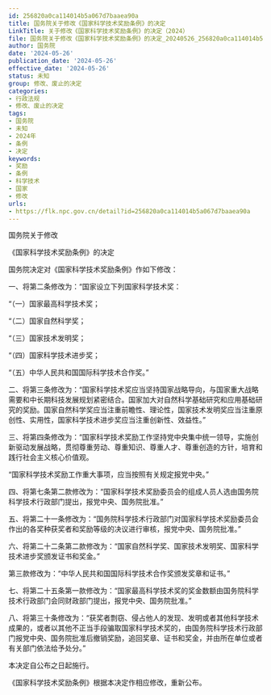 ```yaml
---
id: 256820a0ca114014b5a067d7baaea90a
title: 国务院关于修改《国家科学技术奖励条例》的决定
LinkTitle: 关于修改《国家科学技术奖励条例》的决定（2024）
file: 国务院关于修改《国家科学技术奖励条例》的决定_20240526_256820a0ca114014b5a067d7baaea90a.docx
author: 国务院
date: '2024-05-26'
publication_date: '2024-05-26'
effective_date: '2024-05-26'
status: 未知
group: 修改、废止的决定
categories:
- 行政法规
- 修改、废止的决定
tags:
- 国务院
- 未知
- 2024年
- 条例
- 决定
keywords:
- 奖励
- 条例
- 科学技术
- 国家
- 修改
urls:
- https://flk.npc.gov.cn/detail?id=256820a0ca114014b5a067d7baaea90a
---
```


国务院关于修改

《国家科学技术奖励条例》的决定

国务院决定对《国家科学技术奖励条例》作如下修改：

一、将第二条修改为：“国家设立下列国家科学技术奖：

“（一）国家最高科学技术奖；

“（二）国家自然科学奖；

“（三）国家技术发明奖；

“（四）国家科学技术进步奖；

“（五）中华人民共和国国际科学技术合作奖。”

二、将第三条修改为：“国家科学技术奖应当坚持国家战略导向，与国家重大战略需要和中长期科技发展规划紧密结合。国家加大对自然科学基础研究和应用基础研究的奖励。国家自然科学奖应当注重前瞻性、理论性，国家技术发明奖应当注重原创性、实用性，国家科学技术进步奖应当注重创新性、效益性。”

三、将第四条修改为：“国家科学技术奖励工作坚持党中央集中统一领导，实施创新驱动发展战略，贯彻尊重劳动、尊重知识、尊重人才、尊重创造的方针，培育和践行社会主义核心价值观。

“国家科学技术奖励工作重大事项，应当按照有关规定报党中央。”

四、将第七条第二款修改为：“国家科学技术奖励委员会的组成人员人选由国务院科学技术行政部门提出，报党中央、国务院批准。”

五、将第二十一条修改为：“国务院科学技术行政部门对国家科学技术奖励委员会作出的各奖种获奖者和奖励等级的决议进行审核，报党中央、国务院批准。”

六、将第二十二条第二款修改为：“国家自然科学奖、国家技术发明奖、国家科学技术进步奖颁发证书和奖金。”

第三款修改为：“中华人民共和国国际科学技术合作奖颁发奖章和证书。”

七、将第二十五条第一款修改为：“国家最高科学技术奖的奖金数额由国务院科学技术行政部门会同财政部门提出，报党中央、国务院批准。”

八、将第三十条修改为：“获奖者剽窃、侵占他人的发现、发明或者其他科学技术成果的，或者以其他不正当手段骗取国家科学技术奖的，由国务院科学技术行政部门报党中央、国务院批准后撤销奖励，追回奖章、证书和奖金，并由所在单位或者有关部门依法给予处分。”

本决定自公布之日起施行。

《国家科学技术奖励条例》根据本决定作相应修改，重新公布。
